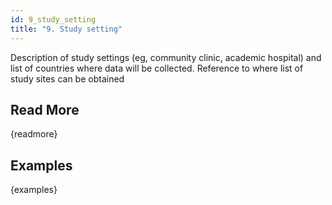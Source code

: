 ```yaml
---
id: 9_study_setting
title: "9. Study setting"
---
```

Description of study settings (eg, community clinic, academic hospital) and list of countries where data will be collected. Reference to where list of study sites can be obtained

## Read More

{readmore}

## Examples

{examples}
